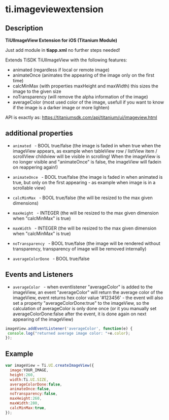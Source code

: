 # ti.imageviewextension

## Description

**TiUIImageView Extension for iOS (Titanium Module)**

Just add module in **tiapp.xml** no further steps needed!

Extends TiSDK TiUIImageView with the following features:
- animated (regardless if local or remote image)
- animateOnce (animates the appearing of the image only on the first time)
- calcMinMax (with properties maxHeight and maxWidth) this sizes the image to the given size
- noTransparency (will remove the alpha information of the image)
- averageColor (most used color of the image, usefull if you want to know if the image is a darker image or more lighten)

API is exactly as:
https://titaniumsdk.com/api/titanium/ui/imageview.html


## additional properties

* `animated ` - BOOL true/false (the image is faded in when true when the imageView appears, as example when tableView row / listView item / scrollView childview will be visible in scrolling! When the imageView is no longer visible and "animateOnce" is false, the imageView will fadein on reappering again!)
* `animateOnce ` - BOOL true/false (the image is faded in when animated is true, but only on the first appearing - as example when image is in a scrollable view)

* `calcMinMax ` - BOOL true/false (the will be resized to the max given dimensions)
* `maxHeight ` - INTEGER (the will be resized to the max given dimension when "calcMinMax" is true)
* `maxWidth ` - INTEGER (the will be resized to the max given dimension when "calcMinMax" is true)
* `noTransparency ` - BOOL true/false (the image will be rendered without transparency, transparency of image will be removed internally)

* `averageColorDone ` - BOOL true/false

## Events and Listeners
* `averageColor ` - when eventlistener "averageColor" is added to the imageView, an event "averageColor" will return the average color of the imageView, event returns hex color value '#123456' - the event will also set a property "averageColorDone:true" to the imageView, so the calculation of averageColor is only done once (or it you manually set averageColorDone:false after the event, it is done again on next appearing of the imageView)


```js
imageView.addEventListener('averageColor', function(e) {
 console.log("returned average image color: "+e.color);
});
```




## Example

```js
var imageView = Ti.UI.createImageView({
  image:YOUR_IMAGE,
  height:260,
  width:Ti.UI.SIZE,
  averageColorDone:false,
  animateOnce:false,
  noTransparency:false,
  maxHeight:260,
  maxWidth:280,
  calcMinMax:true,
});
```


